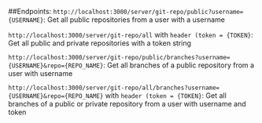##Endpoints:
`http://localhost:3000/server/git-repo/public?username={USERNAME}`: 
Get all public repositories from a user with a username

`http://localhost:3000/server/git-repo/all` with `header (token = {TOKEN}`: 
Get all public and private repositories with a token string

`http://localhost:3000/server/git-repo/public/branches?username={USERNAME}&repo={REPO_NAME}`: 
Get all branches of a public repository from a user with username 
    
`http://localhost:3000/server/git-repo/all/branches?username={USERNAME}&repo={REPO_NAME}` with `header (token = {TOKEN}`:
Get all branches of a public or private repository from a user with username and token



